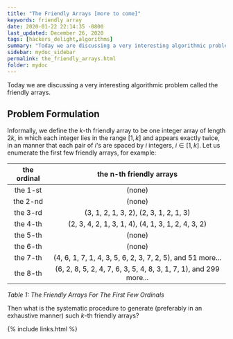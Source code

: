 ```yaml
---
title: "The Friendly Arrays [more to come]"
keywords: friendly array
date: 2020-01-22 22:14:35 -0800
last_updated: December 26, 2020
tags: [hackers_delight,algorithms]
summary: "Today we are discussing a very interesting algorithmic problem called the friendly arrays."
sidebar: mydoc_sidebar
permalink: the_friendly_arrays.html
folder: mydoc
---
```


Today we are discussing a very interesting algorithmic problem called the friendly arrays.

## Problem Formulation
Informally, we define the $k$-th friendly array to be one integer array of length $2k$, in which each integer lies in
the range $[1,k]$ and appears exactly twice, in an manner that each pair of $i$'s are spaced by $i$ integers,
$i\in[1,k]$. Let us enumerate the first few friendly arrays, for example:

| the ordinal | the n-th friendly arrays |
| :----: | :----: |
| the 1-st | (none) |
| the 2-nd | (none) |
| the 3-rd | (3, 1, 2, 1, 3, 2), (2, 3, 1, 2, 1, 3) |
| the 4-th | (2, 3, 4, 2, 1, 3, 1, 4), (4, 1, 3, 1, 2, 4, 3, 2) |
| the 5-th | (none) |
| the 6-th | (none) |
| the 7-th | (4, 6, 1, 7, 1, 4, 3, 5, 6, 2, 3, 7, 2, 5), and 51 more... |
| the 8-th | (6, 2, 8, 5, 2, 4, 7, 6, 3, 5, 4, 8, 3, 1, 7, 1), and 299 more... |

_Table 1: The Friendly Arrays For The First Few Ordinals_
    
Then what is the systematic procedure to generate (preferably in an exhaustive manner) such $k$-th friendly arrays?

{% include links.html %}
